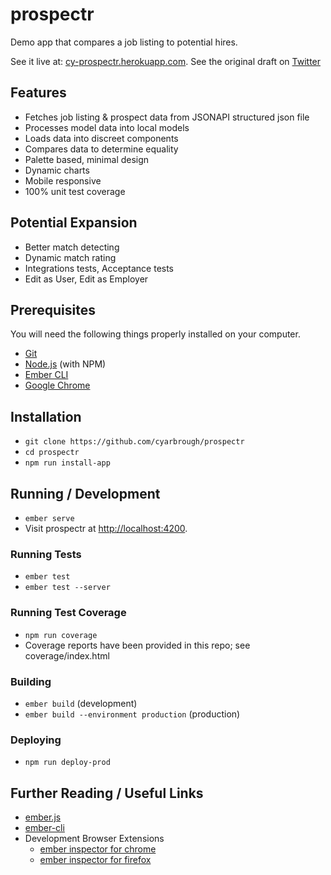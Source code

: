 # prospectr

Demo app that compares a job listing to potential hires. 

See it live at: [cy-prospectr.herokuapp.com](https://cy-prospectr.herokuapp.com/).
See the original draft on [Twitter](https://twitter.com/emazo/status/911031996180082688)

## Features

* Fetches job listing & prospect data from JSONAPI structured json file
* Processes model data into local models
* Loads data into discreet components
* Compares data to determine equality
* Palette based, minimal design
* Dynamic charts
* Mobile responsive
* 100% unit test coverage


## Potential Expansion
* Better match detecting
* Dynamic match rating
* Integrations tests, Acceptance tests
* Edit as User, Edit as Employer


## Prerequisites

You will need the following things properly installed on your computer.

* [Git](https://git-scm.com/)
* [Node.js](https://nodejs.org/) (with NPM)
* [Ember CLI](https://ember-cli.com/)
* [Google Chrome](https://google.com/chrome/)

## Installation

* `git clone https://github.com/cyarbrough/prospectr`
* `cd prospectr`
* `npm run install-app`

## Running / Development

* `ember serve`
* Visit prospectr at [http://localhost:4200](http://localhost:4200).

### Running Tests

* `ember test`
* `ember test --server`

### Running Test Coverage

* `npm run coverage`
* Coverage reports have been provided in this repo; see coverage/index.html

### Building

* `ember build` (development)
* `ember build --environment production` (production)

### Deploying

* `npm run deploy-prod`

## Further Reading / Useful Links

* [ember.js](https://emberjs.com/)
* [ember-cli](https://ember-cli.com/)
* Development Browser Extensions
  * [ember inspector for chrome](https://chrome.google.com/webstore/detail/ember-inspector/bmdblncegkenkacieihfhpjfppoconhi)
  * [ember inspector for firefox](https://addons.mozilla.org/en-US/firefox/addon/ember-inspector/)
